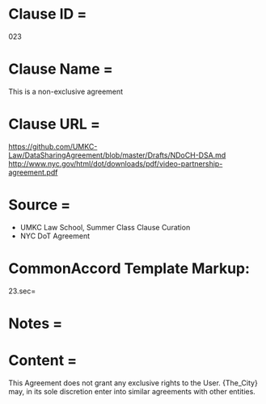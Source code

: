# Clause ID = 
023

# Clause Name = 
This is a non-exclusive agreement

# Clause URL = 
https://github.com/UMKC-Law/DataSharingAgreement/blob/master/Drafts/NDoCH-DSA.md
http://www.nyc.gov/html/dot/downloads/pdf/video-partnership-agreement.pdf

# Source =
* UMKC Law School, Summer Class Clause Curation
* NYC DoT Agreement

# CommonAccord Template Markup:   
23.sec=

# Notes = 

# Content = 
This Agreement does not grant any exclusive rights to the User. {The_City} may, in its sole discretion enter into similar agreements with other entities.
